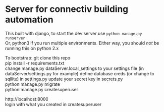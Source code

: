 # Server for connectiv building automation

This built with django, to start the dev server use `python manage.py runserver`   
Or, python3 if you run multiple environments. Either way, you should *not* be running this on python 2.x  


To bootstrap:
git clone this repo    
pip install -r requirements.txt  
change manage.py dataServer.local_settings to your settings file (in dataServer/settings.py for example) 
define database creds (or change to sqllite) in settings.py 
update your secret key in secrets.py  
python manage.py migrate  
python manage.py createsuperuser  

  
http://localhost:8000  
login with what you created in createsuperuser  


